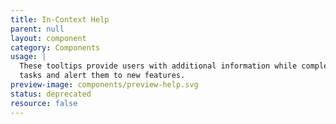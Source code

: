 ```yaml
---
title: In-Context Help
parent: null
layout: component
category: Components
usage: |
  These tooltips provide users with additional information while completing
  tasks and alert them to new features.
preview-image: components/preview-help.svg
status: deprecated
resource: false
---
```



<!--
<article>
  <h1><a name="Tooltip"></a>Tooltip {% include inprogress.html %}</h1>
  <p>Use the tooltip when you want to convey brief snippets of information, to explain an element a bit more, or to display truncated text.</p>

  <ul>
    <li>Activates when hovered on click.</li>
    <li>The tooltip disappears when mouse hovers away, or when clicked in the icon. Tooltip does not reactivate on click.</li>
    <li>Tooltip should only be used on icon images, text, and table rows; use when see fit.</li>
    <li>Max width for the tooltip is 440px.</li>
  </ul>

  <div style="display:inline-block">Cloud Computing</div><i class="ds-tooltip-source ds-icon-help icon-help" title="The practice of using a network of remote servers hosted on the Internet to store, manage, and process data, rather than a local server or a personal computer."></i>
</article>-->

<!--<article>
  <a class="anchor" name="help-rail"></a>
  <h1>Help Rail {% include inprogress.html %}</h1>
  <p class="update">
    <a href="https://jira.rax.io/browse/RED-635" target="_blank">JIRA</a><br>
    Not clear on where this stands. See JIRA comments.
  </p>

  <div class="ui segments">
    <div class="ui segment">
    </div>
  </div>

</article>

<article>
  <h1><a name="Help-Beacon"></a>Beacon {% include inprogress.html %}</h1>
  <p>The beacon can be used to identify the location of new functionality or important features for first-time user.</p>
  <ul>
    <li>Place the beacon to the right or left of navigation items, labels or section headers.</li>
    <li>Use one beacon at a time.</li>
    <li>Remove the beacon once it has been viewed.</li>
    <li>Avoid using the beacon for warnings or alerts.</li>
    <li>Don't obsure text with a beacon.</li>
  </ul>
  <div class="ws-beacons">
    <div class="ws-beacon-con">
      <p>Grey:</p>
      <div class="ds-beacon-con"><span class="ds-beacon ds-tooltip-source temp-beacon" title="<h3 class='ds-tooltip-h3'>New Feature Title</h3><p class='ds-tooltip-p'>A very short explanation of the new feature and something about what it does.</p><div class='ds-btn-group-tooltip'><button class='ds-btn-sm ds-tooltip-btn' onclick='removeTooltips()' type='button'>Learn More</button><button class='ds-btn-sm-sec ds-tooltip-btn' onclick='removeTooltips()' type='button'>Cancel</button></div>"></span></div>
    </div>
    <div class="ws-beacon-con">
      <p>Theme match:</p>
      <div class="ds-beacon-con"><span class="ds-beacon-cyan ds-tooltip-source temp-beacon" title="<h3 class='ds-tooltip-h3'>New Feature Title</h3><p class='ds-tooltip-p'>A very short explanation of the new feature and something about what it does.</p><div class='ds-btn-group-tooltip'><button class='ds-btn-sm ds-tooltip-btn' onclick='removeTooltips()' type='button'>Learn More</button><button class='ds-btn-sm-sec ds-tooltip-btn' onclick='removeTooltips()' type='button'>Cancel</button></div>"></div>
    </div>
    <div class="ws-beacon-con">
      <p>Theme complement:</p>
      <div class="ds-beacon-con"><span class="ds-beacon-orange ds-tooltip-source temp-beacon" title="<h3 class='ds-tooltip-h3'>New Feature Title</h3><p class='ds-tooltip-p'>A very short explanation of the new feature and something about what it does.</p><div class='ds-btn-group-tooltip'><button class='ds-btn-sm ds-tooltip-btn' onclick='removeTooltips()' type='button'>Learn More</button><button class='ds-btn-sm-sec ds-tooltip-btn' onclick='removeTooltips()' type='button'>Cancel</button></div>"></div>
    </div>
  </div>
</article>

<article>
  <h1><a name="Help-Link"></a>Help Link {% include inprogress.html %}</h1>
  <div class="ui segments">
    <div class="ui segment">
      <h3>Internal</h3>
      <div style="display:inline-block" class="ds-tooltip-source ds-help-link" title="The practice of using a network of remote servers hosted on the Internet to store, manage, and process data, rather than a local server or a personal computer.">Cloud Computing</div>
    </div>
  </div>
  <div class="ui segments">
    <div class="ui segment">
      <h3>External</h3>
      <div style="display:inline-block" class="ds-tooltip-source ds-help-link" title="The practice of using a network of remote servers hosted on the Internet to store, manage, and process data, rather than a local server or a personal computer.">Cloud Computing<i class="icon-external-link"></i></div>
    </div>
  </div>

</article>

-->
